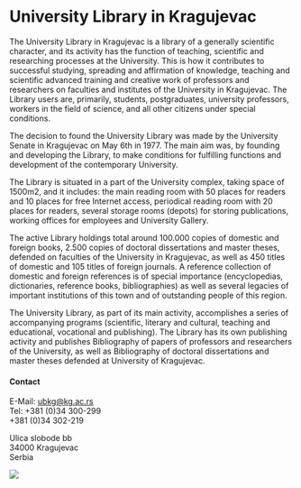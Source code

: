 # University Library in Kragujevac

The University Library in Kragujevac is a library of a generally scientific character, and its activity has the function of teaching, scientific and researching processes at the University. This is how it contributes to successful studying, spreading and affirmation of knowledge, teaching and scientific advanced training and creative work of professors and researchers on faculties and institutes of the University in Kragujevac. The Library users are, primarily, students, postgraduates, university professors, workers in the field of science, and all other citizens under special conditions.

The decision to found the University Library was made by the University Senate in Kragujevac on May 6th in 1977. The main aim was, by founding and developing the Library, to make conditions for fulfilling functions and development of the contemporary University.

The Library is situated in a part of the University complex, taking space of  1500m2, and it includes: the main reading room with 50 places for readers and 10 places for free Internet access, periodical reading room with 20 places for readers, several storage rooms (depots) for storing publications, working offices for employees and University Gallery.

The active Library holdings total around 100.000 copies of domestic and foreign books, 2.500 copies of doctoral dissertations and master theses, defended on faculties of the University in Kragujevac, as well as 450 titles of domestic and 105 titles of foreign journals. A reference collection of domestic and foreign references is of special importance (encyclopedias, dictionaries, reference books, bibliographies) as well as several legacies of important institutions of this town and of outstanding people of this region.

The University Library, as part of its main activity, accomplishes a series of accompanying programs (scientific, literary and cultural, teaching and educational, vocational and publishing). The Library has its own publishing activity and publishes Bibliography of papers of professors and researchers of the University, as well as Bibliography of doctoral dissertations and master theses defended at University of Kragujevac.

 
#### Contact

E-Mail: ubkg@kg.ac.rs  
Tel: +381 (0)34 300-299     
+381 (0)34 302-219 

Ulica slobode bb  
34000 Kragujevac  
Serbia  


![](/assets/img/partner_logos/csm_University_library_Kragujevac_picture_2_3a4bf13f04.jpg)
